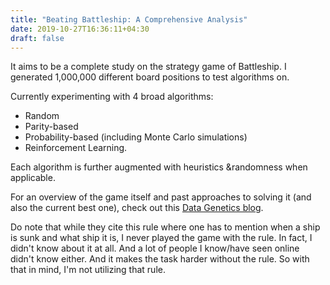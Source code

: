 ```yaml
---
title: "Beating Battleship: A Comprehensive Analysis"
date: 2019-10-27T16:36:11+04:30
draft: false
---
```


It aims to be a complete study on the strategy game of Battleship.  I generated 1,000,000 different board positions to test algorithms on.  

Currently experimenting with 4 broad algorithms:

* Random
* Parity-based
* Probability-based (including Monte Carlo simulations)
* Reinforcement Learning. 
 
Each algorithm is further augmented with heuristics &randomness when applicable.

For an overview of the game itself and past approaches to solving it (and also the current best one), check out this [Data Genetics blog](http://www.datagenetics.com/blog/december32011/).

Do note that while they cite this rule where one has to mention when a ship is sunk and what ship it is, I never played the game with the rule. In fact, I didn't know about it at all. And a lot of people I know/have seen online didn't know either. And it makes the task harder without the rule. So with that in mind, I'm not utilizing that rule.